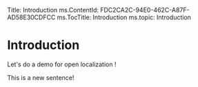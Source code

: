 Title: Introduction
ms.ContentId: FDC2CA2C-94E0-462C-A87F-AD58E30CDFCC
ms.TocTitle: Introduction
ms.topic: Introduction


# Introduction

Let's do a demo for open localization !

This is a new sentence!




